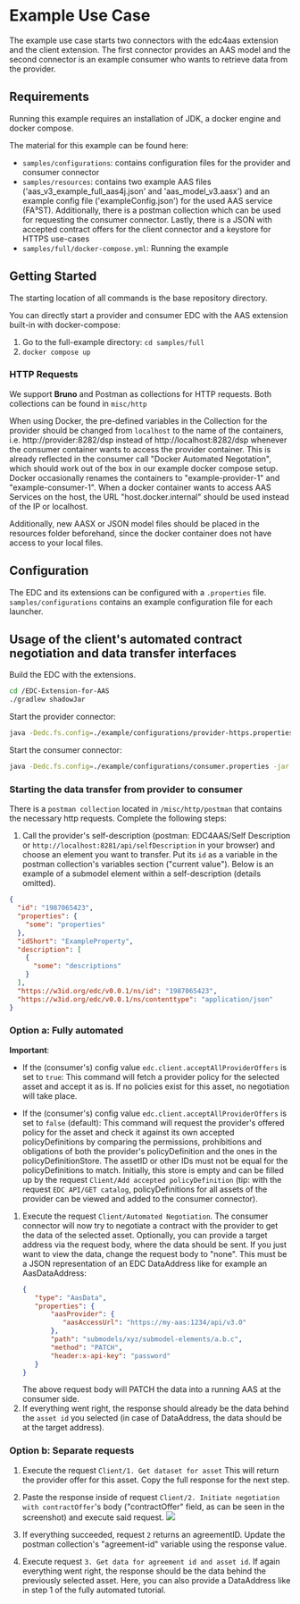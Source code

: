# Example Use Case

The example use case starts two connectors with the edc4aas extension and the client extension. The first connector
provides an AAS model and the second connector is an example consumer who wants to retrieve data from the provider.

## Requirements

Running this example requires an installation of JDK, a docker engine and docker compose.

The material for this example can be found here:

- `samples/configurations`: contains configuration files for the provider and consumer connector
- `samples/resources`: contains two example AAS files ('aas_v3_example_full_aas4j.json' and 'aas_model_v3.aasx') and an
  example
  config file ('exampleConfig.json') for the used AAS service (FA³ST). Additionally, there is a postman collection which
  can be used for requesting the consumer connector. Lastly, there is a JSON with accepted contract offers for the
  client connector and a keystore for HTTPS use-cases
- `samples/full/docker-compose.yml`: Running the example

## Getting Started

The starting location of all commands is the base repository directory.

You can directly start a provider and consumer EDC with the AAS extension built-in with docker-compose:

1. Go to the full-example directory: `cd samples/full`
2. `docker compose up`

### HTTP Requests

We support **Bruno** and Postman as collections for HTTP requests. Both collections can be found in `misc/http`

When using Docker, the pre-defined variables in the Collection for the provider should be changed from `localhost` to
the name of the containers, i.e. http://provider:8282/dsp instead of http://localhost:8282/dsp whenever the consumer
container wants to access the provider container. This is already reflected in the consumer call "Docker Automated
Negotation", which should work out of the box in our example docker compose setup. Docker occasionally renames the
containers to "example-provider-1" and "example-consumer-1". When a docker container wants to access AAS Services on the
host, the URL "host.docker.internal" should be used instead of the IP or localhost.

Additionally, new AASX or JSON model files should be placed in the resources folder beforehand, since the docker
container does not have access to your local files.

## Configuration

The EDC and its extensions can be configured with a `.properties` file. `samples/configurations` contains an example
configuration file for each launcher.


## Usage of the client's automated contract negotiation and data transfer interfaces

Build the EDC with the extensions.

```sh
cd /EDC-Extension-for-AAS
./gradlew shadowJar
```

Start the provider connector:

```sh
java -Dedc.fs.config=./example/configurations/provider-https.properties -jar ./example/build/libs/dataspace-connector.jar
```

Start the consumer connector:

```sh
java -Dedc.fs.config=./example/configurations/consumer.properties -jar ./example/build/libs/dataspace-connector.jar
```

### Starting the data transfer from provider to consumer

There is a `postman collection` located in `/misc/http/postman` that contains the necessary http requests. Complete the
following steps:

1. Call the provider's self-description (postman: EDC4AAS/Self Description or
   `http://localhost:8281/api/selfDescription` in your browser) and choose an element you want to transfer. Put its `id`
   as a variable in the postman collection's variables section ("current value"). Below is an example
   of a submodel element within a self-description (details omitted).

```json
{
  "id": "1987065423",
  "properties": {
    "some": "properties"
  },
  "idShort": "ExampleProperty",
  "description": [
    {
      "some": "descriptions"
    }
  ],
  "https://w3id.org/edc/v0.0.1/ns/id": "1987065423",
  "https://w3id.org/edc/v0.0.1/ns/contenttype": "application/json"
}
```

### Option a: Fully automated

__Important__:

- If the (consumer's) config value `edc.client.acceptAllProviderOffers` is set to `true`: This command will fetch
  a provider policy for the selected asset and accept it as is. If no policies exist for this asset, no negotiation will
  take place.

- If the (consumer's) config value `edc.client.acceptAllProviderOffers` is set to `false` (default): This command
  will request the provider's offered policy for the asset and check it against its own accepted policyDefinitions by
  comparing the permissions, prohibitions and obligations of both the provider's policyDefinition and the ones in the
  policyDefinitionStore. The assetID or other IDs must not be equal for the policyDefinitions to match. Initially, this
  store is empty and can be filled up by the request `Client/Add accepted policyDefinition` (tip: with the
  request `EDC API/GET catalog`, policyDefinitions for all assets of the provider can be viewed and added to the
  consumer connector).

1. Execute the request `Client/Automated Negotiation`. The consumer connector will now try to negotiate a contract with
   the provider to get the data of the selected asset. Optionally, you can provide a target address via the request
   body, where the data should be sent. If you just want to view the data, change the request body to "none". This must
   be a JSON representation of an EDC DataAddress like for example an AasDataAddress:
    ```json
    {
       "type": "AasData",
       "properties": {
           "aasProvider": {
              "aasAccessUrl": "https://my-aas:1234/api/v3.0"
           },
           "path": "submodels/xyz/submodel-elements/a.b.c",
           "method": "PATCH",
           "header:x-api-key": "password"
       }
    }
    ```
   The above request body will PATCH the data into a running AAS at the consumer side.
2. If everything went right, the response should already be the data behind the `asset id` you selected (in case of
   DataAddress, the data should be at the target address).

### Option b: Separate requests

1. Execute the request `Client/1. Get dataset for asset`
   This will return the provider offer for this asset. Copy the full response for the next step.

2. Paste the response inside of request `Client/2. Initiate negotiation with contractOffer`'s body ("contractOffer"
   field, as can be seen in the screenshot) and
   execute said request.
   <img src="resources/tutorial-images/step-2">

3. If everything succeeded, request `2` returns an agreementID. Update the postman collection's "agreement-id" variable
   using the response value.

4. Execute request `3. Get data for agreement id and asset id`. If again everything went right, the response should be
   the data behind the previously selected asset. Here, you can also provide a DataAddress like in step 1 of the fully
   automated tutorial.
